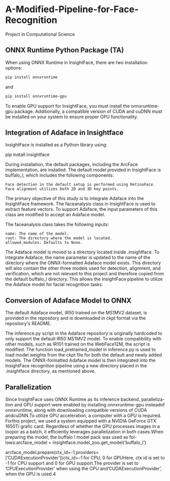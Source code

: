# A-Modified-Pipeline-for-Face-Recognition
Project in Computational Science

## ONNX Runtime Python Package (TA)

When using ONNX Runtime in InsightFace, there are two installation options:

```bash
pip install onnxruntime
```
and

```bash
pip install onnxruntime-gpu
```

To enable GPU support for InsightFace, you must install the onnxruntime-gpu package. Additionally, a compatible version of CUDA and cuDNN must be installed on your system to ensure proper GPU functionality.
## Integration of Adaface in Insightface

InsightFace is installed as a Python library using:

pip install insightface

During installation, the default packages, including the ArcFace implementation, are installed. The default model provided in InsightFace is buffalo_l, which includes the following components:

    Face detection in the default setup is performed using RetinaFace.
    Face alignment utilizes both 2D and 3D key points.

The primary objective of this study is to integrate Adaface into the InsightFace framework. The faceanalysis class in InsightFace is used to extract feature vectors. To support Adaface, the input parameters of this class are modified to accept an Adaface model.

The faceanalysis class takes the following inputs:

    name: The name of the model.
    root: The directory where the model is located.
    allowed_modules: Defaults to None.

The Adaface model is moved to a directory located inside .insightface. To integrate Adaface, the name parameter is updated to the name of the directory where the ONNX-formatted Adaface model exists. This directory will also contain the other three models used for detection, alignment, and verification, which are not relevant to this project and therefore copied from the default buffalo_l directory. This allows the InsightFace pipeline to utilize the Adaface model for facial recognition tasks.

## Conversion of Adaface Model to ONNX

The default Adaface model, IR50 trained on the MS1MV2 dataset, is provided in the repository and is downloaded in ckpt format via the repository's README.

The inference.py script in the Adaface repository is originally hardcoded to only support the default IR50 MS1MV2 model. To enable compatibility with other models, such as IR101 trained on the WebFace12M, the script is modified. The function load_pretrained_model in inference.py is used to load model weights from the ckpt file for both the default and newly added models. The ONNX-formatted Adaface model is then integrated into the InsightFace recognition pipeline using a new directory placed in the .insightface directory, as mentioned above.

## Parallelization
Since InsightFace uses ONNX Runtime as its inference backend, paralleliza-tion and GPU support were enabled by installing onnxruntime-gpu insteadof onnxruntime, along with downloading compatible versions of CUDA andcuDNN.To utilize GPU acceleration, a computer with a GPU is required. Forthis project, we used a system equipped with a NVIDIA GeForce GTX 1650Ti grafic card. Regardless of whether the GPU processes images in a loopor as a batch, it efficiently leverages parallelization in both cases.When preparing the model, the buffalo l model pack was used as fol-lows:arcface_model = insightface.model_zoo.get_model(’buffalo_l’)

arcface_model.prepare(ctx_id=-1,providers=[’CUDAExecutionProvider’])ctx_id=-1 for CPU, 0 for GPUHere, ctx id is set to -1 for CPU support and 0 for GPU support.The provider is set to ’CPUExecutionProvider’ when using the CPU and’CUDAExecutionProvider’, when the GPU is used.4

